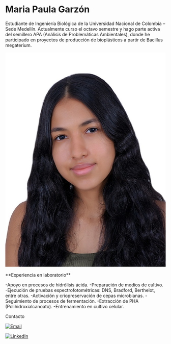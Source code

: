 # Maria Paula Garzón

Estudiante de Ingeniería Biológica de la Universidad Nacional de Colombia – Sede Medellín. Actualmente curso el octavo semestre y hago parte activa del semillero APA (Análisis de Problemáticas Ambientales), donde he participado en proyectos de producción de bioplásticos a partir de Bacillus megaterium.
<p align="center">
  <img src="https://raw.githubusercontent.com/Paula1418/Basic_tutorials/main/foto.JPG" alt="Foto de perfil de María Paula" />
</p>
**Experiencia en laboratorio**

-Apoyo en procesos de hidrólisis ácida.
-Preparación de medios de cultivo.
-Ejecución de pruebas espectrofotométricas: DNS, Bradford, Berthelot, entre otras.
-Activación y criopreservación de cepas microbianas.
-Seguimiento de procesos de fermentación.
-Extracción de PHA (Polihidroxialcanoato).
-Entrenamiento en cultivo celular.

Contacto

[![Email](https://img.shields.io/badge/Email-D14836?style=for-the-badge&logo=gmail&logoColor=white)](mailto:TU_CORREO_ELECTRÓNICO)

[![LinkedIn](https://img.shields.io/badge/LinkedIn-0077B5?style=for-the-badge&logo=linkedin&logoColor=white)](https://www.linkedin.com/in/mar%C3%ADa-paula-garz%C3%B3n-caicedo-32991a311?utm_source=share&utm_campaign=share_via&utm_content=profile&utm_medium=ios_app)

